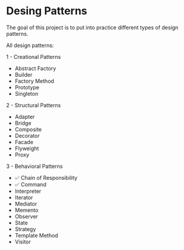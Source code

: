 # Desing Patterns

The goal of this project is to put into practice different types of design patterns.

All design patterns:

1 - Creational Patterns

- Abstract Factory
- Builder
- Factory Method
- Prototype
- Singleton

2 - Structural Patterns

- Adapter
- Bridge
- Composite
- Decorator
- Facade
- Flyweight
- Proxy

3 - Behavioral Patterns

- :white_check_mark: Chain of Responsibility
- :white_check_mark: Command
- Interpreter
- Iterator
- Mediator
- Memento
- Observer
- State
- Strategy
- Template Method
- Visitor
